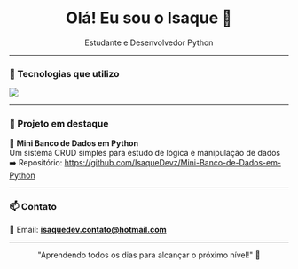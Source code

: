 <h1 align="center">Olá! Eu sou o Isaque 👋</h1>

<p align="center">Estudante e Desenvolvedor Python</p>

---

### 🐍 Tecnologias que utilizo
<div>
  <img src="https://img.shields.io/badge/Python-3776AB?style=for-the-badge&logo=python&logoColor=white">
</div>

---

### 📌 Projeto em destaque

🔹 **Mini Banco de Dados em Python**  
Um sistema CRUD simples para estudo de lógica e manipulação de dados  
➡️ Repositório: https://github.com/IsaqueDevz/Mini-Banco-de-Dados-em-Python

---

### 📫 Contato

📧 Email: **isaquedev.contato@hotmail.com**

---

<p align="center">"Aprendendo todos os dias para alcançar o próximo nível!" 🚀</p>
